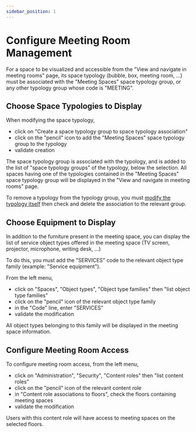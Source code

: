 ```yaml
---
sidebar_position: 1
---
```


# Configure Meeting Room Management

For a space to be visualized and accessible from the "View and navigate in meeting rooms" page, its space typology (bubble, box, meeting room, ...) must be associated with the "Meeting Spaces" space typology group, or any other typology group whose code is "MEETING".


## Choose Space Typologies to Display

When modifying the space typology,

-   click on "Create a space typology group to space typology association"
-   click on the "pencil" icon to add the "Meeting Spaces" space typology group to the typology
-   validate creation

The space typology group is associated with the typology, and is added to the list of "space typology groups" of the typology, below the selection.
All spaces having one of the typologies contained in the "Meeting Spaces" space typology group will be displayed in the "View and navigate in meeting rooms" page.

To remove a typology from the typology group, you must [modify the typology itself](/en/docs/tutorials/surfaces/room/roomtype#modify-a-space-typology) then check and delete the association to the relevant group.

## Choose Equipment to Display

In addition to the furniture present in the meeting space, you can display the list of service object types offered in the meeting space (TV screen, projector, microphone, writing desk, ...)

To do this, you must add the "SERVICES" code to the relevant object type family (example: "Service equipment").

From the left menu,

-   click on "Spaces", "Object types", "Object type families" then "list object type families"
-   click on the "pencil" icon of the relevant object type family
-   in the "Code" line, enter "SERVICES"
-   validate the modification

All object types belonging to this family will be displayed in the meeting space information.

## Configure Meeting Room Access

To configure meeting room access, from the left menu,

-   click on "Administration", "Security", "Content roles" then "list content roles"
-   click on the "pencil" icon of the relevant content role
-   in "Content role associations to floors", check the floors containing meeting spaces
-   validate the modification

Users with this content role will have access to meeting spaces on the selected floors.